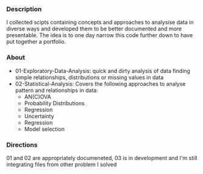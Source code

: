 ### Description
I collected scipts containing concepts and approaches to analysise data in diverse ways and developed them to be better documented and more presentable. The idea is to one day narrow this code further down to have put together a portfolio. 

### About

* 01-Exploratory-Data-Analysis: quick and dirty analysis of data finding simple relationships, distributions or missing values in data
* 02-Statistical-Analysis: Covers the following approaches to analyse pattern and relationships in data:
   - AN(C)OVA
   - Probability Distributions
   - Regression
   - Uncertainty
   - Regression
   - Model selection

### Directions

01 and 02 are appropriately documeneted, 03 is in development and I'm still integrating files from other problem I solved
